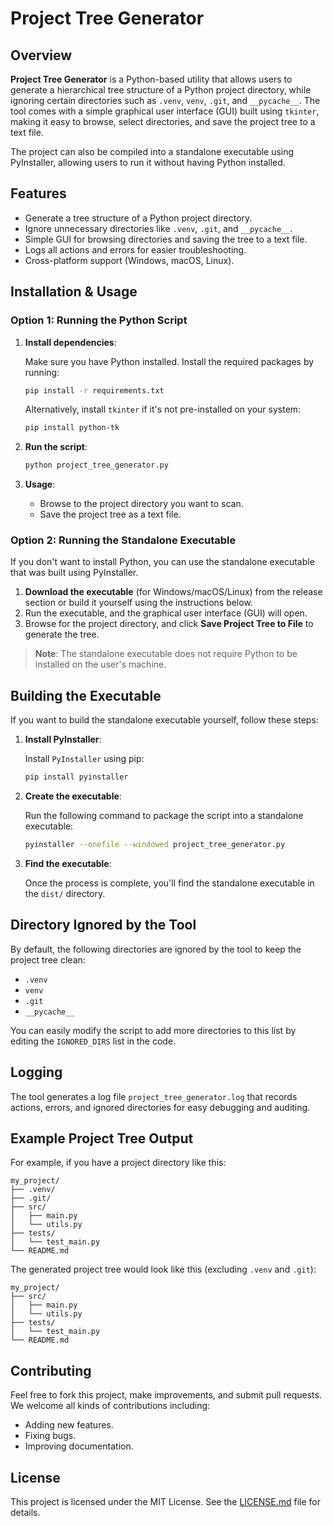 
# Project Tree Generator

## Overview

**Project Tree Generator** is a Python-based utility that allows users to generate a hierarchical tree structure of a Python project directory, while ignoring certain directories such as `.venv`, `venv`, `.git`, and `__pycache__`. The tool comes with a simple graphical user interface (GUI) built using `tkinter`, making it easy to browse, select directories, and save the project tree to a text file.

The project can also be compiled into a standalone executable using PyInstaller, allowing users to run it without having Python installed.

## Features

- Generate a tree structure of a Python project directory.
- Ignore unnecessary directories like `.venv`, `.git`, and `__pycache__`.
- Simple GUI for browsing directories and saving the tree to a text file.
- Logs all actions and errors for easier troubleshooting.
- Cross-platform support (Windows, macOS, Linux).

## Installation & Usage

### Option 1: Running the Python Script

1. **Install dependencies**:
   
   Make sure you have Python installed. Install the required packages by running:

   ```bash
   pip install -r requirements.txt
   ```

   Alternatively, install `tkinter` if it's not pre-installed on your system:

   ```bash
   pip install python-tk
   ```

2. **Run the script**:

   ```bash
   python project_tree_generator.py
   ```

3. **Usage**:

   - Browse to the project directory you want to scan.
   - Save the project tree as a text file.

### Option 2: Running the Standalone Executable

If you don't want to install Python, you can use the standalone executable that was built using PyInstaller.

1. **Download the executable** (for Windows/macOS/Linux) from the release section or build it yourself using the instructions below.
2. Run the executable, and the graphical user interface (GUI) will open.
3. Browse for the project directory, and click **Save Project Tree to File** to generate the tree.

> **Note**: The standalone executable does not require Python to be installed on the user's machine.

## Building the Executable

If you want to build the standalone executable yourself, follow these steps:

1. **Install PyInstaller**:

   Install `PyInstaller` using pip:

   ```bash
   pip install pyinstaller
   ```

2. **Create the executable**:

   Run the following command to package the script into a standalone executable:

   ```bash
   pyinstaller --onefile --windowed project_tree_generator.py
   ```

3. **Find the executable**:

   Once the process is complete, you'll find the standalone executable in the `dist/` directory.

## Directory Ignored by the Tool

By default, the following directories are ignored by the tool to keep the project tree clean:

- `.venv`
- `venv`
- `.git`
- `__pycache__`

You can easily modify the script to add more directories to this list by editing the `IGNORED_DIRS` list in the code.

## Logging

The tool generates a log file `project_tree_generator.log` that records actions, errors, and ignored directories for easy debugging and auditing.

## Example Project Tree Output

For example, if you have a project directory like this:

```
my_project/
├── .venv/
├── .git/
├── src/
│   ├── main.py
│   └── utils.py
├── tests/
│   └── test_main.py
└── README.md
```

The generated project tree would look like this (excluding `.venv` and `.git`):

```
my_project/
├── src/
│   ├── main.py
│   └── utils.py
├── tests/
│   └── test_main.py
└── README.md
```

## Contributing

Feel free to fork this project, make improvements, and submit pull requests. We welcome all kinds of contributions including:
- Adding new features.
- Fixing bugs.
- Improving documentation.

## License

This project is licensed under the MIT License. See the [LICENSE.md](LICENSE) file for details.
